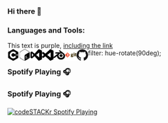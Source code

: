 ### Hi there 👋

<!--
**Stefan9283/Stefan9283** is a ✨ _special_ ✨ repository because its `README.md` (this file) appears on your GitHub profile.

Here are some ideas to get you started:

- 🔭 I’m currently working on ...
- 🌱 I’m currently learning ...
- 👯 I’m looking to collaborate on ...
- 🤔 I’m looking for help with ...
- 💬 Ask me about ...
- 📫 How to reach me: ...
- 😄 Pronouns: ...
- ⚡ Fun fact: ...
-->


### Languages and Tools:

<div class="text-purple">
  This text is purple, <a href="#" class="text-inherit">including the link</a>
</div>
filter: hue-rotate(90deg);
<img align="left" alt="C++" width="26px" src="icons/cplusplus.svg" />
<img align="left" alt="Bash" width="26px" src="icons/gnubash.svg" />
<img align="left" alt="VS" width="26px" src="icons/visualstudio.svg" />
<img align="left" alt="VSCODE" width="26px" src="icons/visualstudiocode.svg" />
<img align="left" alt="Blender" width="26px" src="icons/blender.svg" />
<img align="left" alt="Git" width="26px" src="https://raw.githubusercontent.com/github/explore/80688e429a7d4ef2fca1e82350fe8e3517d3494d/topics/git/git.png" />
<img align="left" alt="GitHub" width="26px" src="https://raw.githubusercontent.com/github/explore/78df643247d429f6cc873026c0622819ad797942/topics/github/github.png" />


### Spotify Playing 🎧
### Spotify Playing 🎧
[<img src="https://now-playing-codestackr.vercel.app/api/spotify-playing" alt="codeSTACKr Spotify Playing" width="350" />](https://open.spotify.com/user/21leaa5wnmpiivq2htfuukuiq)

